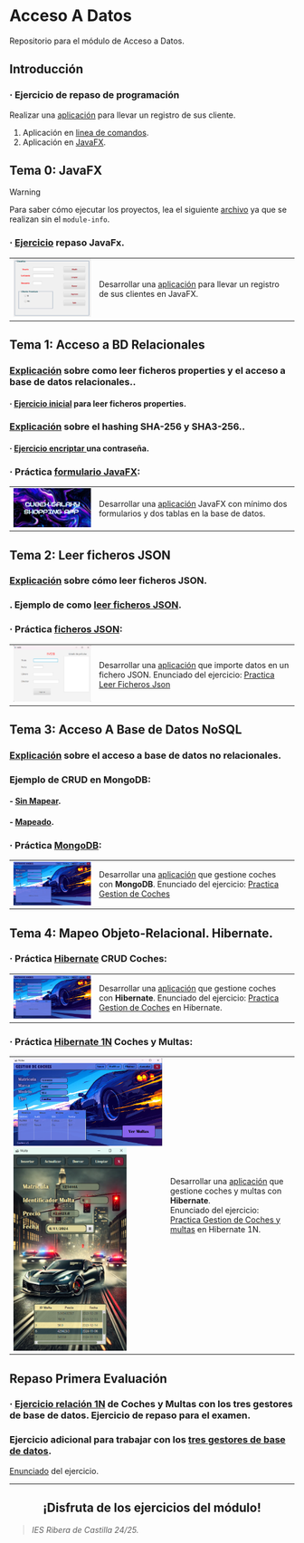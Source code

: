 # Acceso A Datos
Repositorio para el módulo de Acceso a Datos.

## Introducción
### · Ejercicio de repaso de programación
Realizar una <a href="https://github.com/estelaV9/AccesoADatos/blob/master/Introducion/EjercicioRepaso.md" target="_blank">aplicación</a> para llevar un registro de sus cliente.
1. Aplicación en <a href="https://github.com/estelaV9/AccesoADatos/tree/master/Introducion/EjercicioRepaso" target="_blank">linea de comandos</a>.
2. Aplicación en <a href="https://github.com/estelaV9/AccesoADatos/tree/master/Introducion/EjercicioRepasoFX" target="_blank">JavaFX</a>.

## Tema 0: JavaFX
> [!WARNING]
> Para saber cómo ejecutar los proyectos, lea el siguiente <a href="https://github.com/estelaV9/AccesoADatos/blob/master/Introducion/EjecutarProyectos.md">archivo</a> ya que se realizan sin el `module-info`.

### · <a href="https://github.com/estelaV9/AccesoADatos/tree/master/Introducion/EjercicioRepasoFX" target="_blank">Ejercicio</a> repaso JavaFx.
<table>
  <tr>
    <td width="30%">
     <a href="https://github.com/estelaV9/AccesoADatos/blob/master/Introducion/EjercicioRepaso.md" target="_blank">
        <img src="https://github.com/estelaV9/AccesoADatos/blob/master/Introducion/myProjectFiles/ejercicioFormularioInicial.png" width="300" alt="EjercicioInicialFX">
      </a>
    </td>
    <td width="70%">
         Desarrollar una <a href="https://github.com/estelaV9/AccesoADatos/tree/master/Introducion/EjercicioRepasoFX">aplicación</a> para llevar un registro de sus clientes en JavaFX.
    </td>        
 </tr>
</table>


## Tema 1: Acceso a BD Relacionales
### <a href="https://github.com/estelaV9/AccesoADatos/blob/master/Tema1_AccesoBDRelacionales/ResumenTema1.md">Explicación</a> sobre como leer ficheros properties y el acceso a base de datos relacionales..
#### · <a href="https://github.com/estelaV9/AccesoADatos/tree/master/Tema1_AccesoBDRelacionales/FicheroPropiedades">Ejercicio inicial</a> para leer ficheros properties.

### <a href="https://github.com/estelaV9/AccesoADatos/blob/master/Tema1_AccesoBDRelacionales/Hashing_SHA/HashingSHA.md">Explicación</a> sobre el hashing SHA-256 y SHA3-256..
#### · <a href="https://github.com/estelaV9/AccesoADatos/tree/master/Tema1_AccesoBDRelacionales/Hashing_SHA/Encriptacion_sha256">Ejercicio encriptar </a> una contraseña.

### **· Práctica <a href="https://github.com/estelaV9/AccesoADatos/blob/master/Tema1_AccesoBDRelacionales/EjercicioFormularioFX/PracticaFormulario.md">formulario JavaFX</a>**:
  <table>
  <tr>
    <td width="30%">
     <a href="https://github.com/estelaV9/AccesoADatos/blob/master/Tema1_AccesoBDRelacionales/EjercicioFormularioFX/PracticaFormulario.md" target="_blank">
        <img src="https://github.com/estelaV9/estelaV9/blob/main/Image/cubeX_Galaxy.png" width="300" alt="CubeX_Galaxy">
      </a>
    </td>
    <td width="70%">
         Desarrollar una <a href="https://github.com/estelaV9/AccesoADatos/tree/master/Tema1_AccesoBDRelacionales/EjercicioFormularioFX/EstelaDeVega_EjercicioFormulario">aplicación</a> JavaFX con mínimo dos formularios y dos tablas en la base de datos.
    </td>        
 </tr>
</table>


## Tema 2: Leer ficheros JSON
### <a href="https://github.com/estelaV9/AccesoADatos/blob/master/Tema2_FicherosJSON/ResumenTema2.md">Explicación</a> sobre cómo leer ficheros JSON.
### **. Ejemplo de como <a href="https://github.com/estelaV9/AccesoADatos/tree/master/Tema2_FicherosJSON/Ejemplo_LeerFicheroJSON">leer ficheros JSON</a>**.
### **· Práctica <a href="https://github.com/estelaV9/AccesoADatos/tree/master/Tema2_FicherosJSON/PracticaLeerJSON/EstelaDeVega_EjercicioJSON">ficheros JSON</a>**:
 <table>
  <tr>
    <td width="30%">
     <a href="https://github.com/estelaV9/AccesoADatos/blob/master/Tema2_FicherosJSON/PracticaLeerJSON/enunciadoJson.md" target="_blank">
        <img src="https://github.com/estelaV9/AccesoADatos/blob/master/Tema2_FicherosJSON/PracticaLeerJSON/myProjectFiles/ejercicioJson.png" width="300" alt="FicheroJson">
      </a>
    </td>
    <td width="70%">
         Desarrollar una <a href="https://github.com/estelaV9/AccesoADatos/tree/master/Tema2_FicherosJSON/PracticaLeerJSON">aplicación</a> que importe datos en un fichero JSON. 
      Enunciado del ejercicio: <a href="https://github.com/estelaV9/AccesoADatos/blob/master/Tema2_FicherosJSON/PracticaLeerJSON/enunciadoJson.md" target="_blank"> Practica Leer Ficheros Json</a>
    </td>        
 </tr>
</table>


## Tema 3: Acceso A Base de Datos NoSQL
### <a href="https://github.com/estelaV9/AccesoADatos/blob/master/Tema3_AccesoBDNoSQL_MongoDB/ResumenTema3.md">Explicación</a> sobre el acceso a base de datos no relacionales.
### Ejemplo de CRUD en MongoDB:
#### - <a href="https://github.com/estelaV9/AccesoADatos/tree/master/Tema3_AccesoBDNoSQL_MongoDB/Mongo_CRUD">Sin Mapear</a>.
#### - <a href="https://github.com/estelaV9/AccesoADatos/tree/master/Tema3_AccesoBDNoSQL_MongoDB/Mongo_CRUD_Mapeo">Mapeado</a>.

### **· Práctica <a href="https://github.com/estelaV9/AccesoADatos/blob/master/Tema3_AccesoBDNoSQL_MongoDB/PracticaMongoDB_GestionCoches/enunciadoMongoDB.md">MongoDB</a>**:
 <table>
  <tr>
    <td width="30%">
     <a href="https://github.com/estelaV9/AccesoADatos/blob/master/Tema3_AccesoBDNoSQL_MongoDB/PracticaMongoDB_GestionCoches/enunciadoMongoDB.md" target="_blank">
        <img src="https://github.com/estelaV9/AccesoADatos/blob/master/Tema3_AccesoBDNoSQL_MongoDB/PracticaMongoDB_GestionCoches/myProjectFiles/vistaGestionCoche.png" width="300" alt="FicheroMongo">
      </a>
    </td>
    <td width="70%">
         Desarrollar una <a href="https://github.com/estelaV9/AccesoADatos/tree/master/Tema3_AccesoBDNoSQL_MongoDB/PracticaMongoDB_GestionCoches/EstelaDeVega_EjercicioCrudGestionCoche">aplicación</a> que gestione coches con <b>MongoDB</b>. 
      Enunciado del ejercicio: <a href="https://github.com/estelaV9/AccesoADatos/blob/master/Tema3_AccesoBDNoSQL_MongoDB/PracticaMongoDB_GestionCoches/enunciadoMongoDB.md" target="_blank"> Practica Gestion de Coches</a>
    </td>        
 </tr>
</table>


## Tema 4: Mapeo Objeto-Relacional. Hibernate.
### **· Práctica <a href="https://github.com/estelaV9/AccesoADatos/blob/master/Tema4_MapeoObjetoRelacional_Hibernate/PracticaHibernate_CRUDCoches/EnunciadoEjerCRUD.md">Hibernate</a>** CRUD Coches:
 <table>
  <tr>
    <td width="30%">
     <a href="https://github.com/estelaV9/AccesoADatos/blob/master/Tema4_MapeoObjetoRelacional_Hibernate/PracticaHibernate_CRUDCoches/EnunciadoEjerCRUD.md" target="_blank">
        <img src="https://github.com/estelaV9/AccesoADatos/blob/master/Tema3_AccesoBDNoSQL_MongoDB/PracticaMongoDB_GestionCoches/myProjectFiles/vistaGestionCoche.png" width="300" alt="FicheroHibernate">
      </a>
    </td>
    <td width="70%">
         Desarrollar una <a href="https://github.com/estelaV9/AccesoADatos/tree/master/Tema4_MapeoObjetoRelacional_Hibernate/PracticaHibernate_CRUDCoches/EstelaDeVega_CrudCochesHibernate">aplicación</a> que gestione coches con <b>Hibernate</b>. 
      Enunciado del ejercicio: <a href="https://github.com/estelaV9/AccesoADatos/blob/master/Tema4_MapeoObjetoRelacional_Hibernate/PracticaHibernate_CRUDCoches/EnunciadoEjerCRUD.md" target="_blank"> Practica Gestion de Coches</a> en Hibernate.
    </td>        
 </tr>
</table>

### **· Práctica <a href="https://github.com/estelaV9/AccesoADatos/blob/master/Tema4_MapeoObjetoRelacional_Hibernate/PracticaHibernate1N_CocheMulta/EnunciadoHibernate1N.md">Hibernate 1N</a>** Coches y Multas:
 <table>
  <tr>
    <td width="55%">
     <a href="https://github.com/estelaV9/AccesoADatos/blob/master/Tema4_MapeoObjetoRelacional_Hibernate/PracticaHibernate1N_CocheMulta/EnunciadoHibernate1N.md" target="_blank">
        <img src="https://github.com/estelaV9/AccesoADatos/blob/master/Tema4_MapeoObjetoRelacional_Hibernate/PracticaHibernate1N_CocheMulta/myProjectFiles/cochesVistaApp.png" width="320" alt="Hibernate1N">
      </a>
      <a href="https://github.com/estelaV9/AccesoADatos/blob/master/Tema4_MapeoObjetoRelacional_Hibernate/PracticaHibernate1N_CocheMulta/EnunciadoHibernate1N.md" target="_blank">
        <img src="https://github.com/estelaV9/AccesoADatos/blob/master/Tema4_MapeoObjetoRelacional_Hibernate/PracticaHibernate1N_CocheMulta/myProjectFiles/multasVistaApp.png" width="200" alt="Hibernate1N">
      </a>
    </td>
    <td width="55%">
         Desarrollar una <a href="https://github.com/estelaV9/AccesoADatos/tree/master/Tema4_MapeoObjetoRelacional_Hibernate/PracticaHibernate1N_CocheMulta/EstelaDeVega_CocheMultaHibernate">aplicación</a> que gestione coches y multas con <b>Hibernate</b>. <br>
      Enunciado del ejercicio: <a href="https://github.com/estelaV9/AccesoADatos/blob/master/Tema4_MapeoObjetoRelacional_Hibernate/PracticaHibernate1N_CocheMulta/EnunciadoHibernate1N.md" target="_blank"> Practica Gestion de Coches y multas</a> en Hibernate 1N.
    </td>        
 </tr>
</table>

## Repaso Primera Evaluación
### · <a href="https://github.com/estelaV9/AccesoADatos/tree/master/Tema4_MapeoObjetoRelacional_Hibernate/MultiDBManagerFX">Ejercicio relación 1N</a> de Coches y Multas con los tres gestores de base de datos. Ejercicio de repaso para el examen.

### Ejercicio adicional para trabajar con los <a href="">tres gestores de base de datos</a>. 
<a href="https://github.com/estelaV9/AccesoADatos/blob/master/Tema4_MapeoObjetoRelacional_Hibernate/EjercicioAdicional_UnirTresGestoresDB/EnunciadoEjercicioAdicional.md">Enunciado</a> del ejercicio.




---
<div align="center">
  <h2>¡Disfruta de los ejercicios del módulo!</h2>
</div>

>_IES Ribera de Castilla 24/25._
